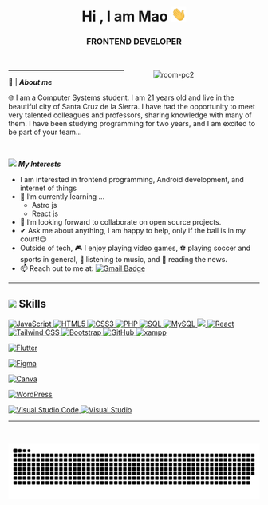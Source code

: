 <h1 align="center">Hi , I am Mao <img src="https://raw.githubusercontent.com/ABSphreak/ABSphreak/master/gifs/Hi.gif" width="30px"></h1>
<h3 align="center">FRONTEND DEVELOPER</h3>
<br>
<dl><dd>
<img align='right'   src="https://i.pinimg.com/originals/50/27/2a/50272a0d34a8666dbe24b03c0544d7ec.gif" width="46%"  alt="room-pc2" >
</dd></dl>
<hr width="46%" >


📖 | ***About me***
<p align='left width="46%" '>🌐 I am a Computer Systems student. I am 21 years old and live in the beautiful city of Santa Cruz de la Sierra.
I have had the opportunity to meet very talented colleagues and professors, sharing knowledge with many of them.
I have been studying programming for two years, and I am excited to be part of your team...</p><br>


<img src="https://media.giphy.com/media/ObNTw8Uzwy6KQ/giphy.gif" width="30px">&nbsp;***My Interests***

- I am interested in frontend programming, Android development, and internet of things
- 🌱 I’m currently learning ...
  - Astro js
  - React js
- 👯 I’m looking forward to collaborate on open source projects.
- ✔ Ask me about anything, I am happy to help, only if the ball is in my court!😉<br>
- Outside of tech, 🎮 I enjoy playing video games, ⚽ playing soccer and sports in general, 🎵 listening to music, and 📰 reading the news.
- 📫 Reach out to me at: [![Gmail Badge](https://img.shields.io/badge/-Maodev81@gmail.com-c14438?style=flat-square&logo=Gmail&logoColor=white&link=mailto:Maodev81@gmail.com)](mailto:Maodev81@gmail.com)

<hr width="100%" >

<h2><img src = "https://media2.giphy.com/media/QssGEmpkyEOhBCb7e1/giphy.gif?cid=ecf05e47a0n3gi1bfqntqmob8g9aid1oyj2wr3ds3mg700bl&rid=giphy.gif" width = 32px>  Skills  </h2>

<!-- Programming Languages -->

<a href="https://developer.mozilla.org/en-US/docs/Web/JavaScript" target="_blank">
  <img alt="JavaScript" src="https://img.shields.io/badge/JavaScript-F7DF1E?style=for-the-badge&logo=javascript&logoColor=black">
</a>
<a href="https://es.wikipedia.org/wiki/HTML5" target="_blank">
  <img alt="HTML5" src="https://img.shields.io/badge/html5-%23E34F26.svg?style=for-the-badge&logo=html5&logoColor=white">
</a>
<a href="https://es.wikipedia.org/wiki/CSS" target="_blank">
  <img alt="CSS3" src="https://img.shields.io/badge/css3-%231572B6.svg?style=for-the-badge&logo=css3&logoColor=white">
</a>
<a href="https://www.php.net/manual/es/intro-whatis.php" target="_blank">
  <img alt="PHP" src="https://img.shields.io/badge/php-%23777BB4.svg?style=for-the-badge&logo=php&logoColor=white">
</a>
<a href="https://www.microsoft.com/en-us/sql-server" target="_blank">
  <img alt="SQL" src="https://img.shields.io/badge/SQL-CC2927?style=for-the-badge&logo=microsoft%20sql%20server&logoColor=white">
</a>

<!-- Database -->
<a href="https://www.mysql.com/" target="_blank">
  <img alt="MySQL" src="https://img.shields.io/badge/MySQL-4479A1?style=for-the-badge&logo=mysql&logoColor=white">
</a>

<a href="https://dotnet.microsoft.com/es-es/languages/csharp" target="_blank">
 <img src="https://img.shields.io/badge/c%23%20-%23239120.svg?&style=for-the-badge&logo=c-sharp&logoColor=white"/>
</a>


<!-- Web Development -->
<!-- <a href="https://expressjs.com/" target="_blank">
  <img alt="Express.js" src="https://img.shields.io/badge/Express.js-000000?style=for-the-badge&logo=express&logoColor=white">
</a>-->



<!-- Frontend Frameworks/Libraries -->

<a href="https://reactjs.org/" target="_blank">
  <img alt="React" src="https://img.shields.io/badge/React-61DAFB?style=for-the-badge&logo=react&logoColor=black">
</a>
<!--<a href="https://nodejs.org/" target="_blank">
  <img alt="Node.js" src="https://img.shields.io/badge/Node.js-339933?style=for-the-badge&logo=node.js&logoColor=white">
</a>-->

<br>

<a href="https://tailwindcss.com/" target="_blank">
  <img alt="Tailwind CSS" src="https://img.shields.io/badge/Tailwind_CSS-38B2AC?style=for-the-badge&logo=tailwind-css&logoColor=white">
</a>

<a href="https://getbootstrap.com/" target="_blank">
  <img alt="Bootstrap" src="https://img.shields.io/badge/Bootstrap-563D7C?style=for-the-badge&logo=bootstrap&logoColor=white">
</a>



<!-- Version Control and Collaboration -->
<a href="https://github.com/" target="_blank">
  <img alt="GitHub" src="https://img.shields.io/badge/GitHub-181717?style=for-the-badge&logo=github&logoColor=white">
</a>

<a href="https://www.apachefriends.org/es/index.html" target="_blank">
  <img alt="xampp" src="https://img.shields.io/badge/Xampp-F37623?style=for-the-badge&logo=xampp&logoColor=white">
</a>

<!-- <a href="https://git-scm.com/" target="_blank">
  <img alt="Git" src="https://img.shields.io/badge/Git-F05032?style=for-the-badge&logo=git&logoColor=white">
</a>-->

<!-- Mobile Development -->
<a href="https://flutter.dev" target="_blank"><img alt="Flutter" src="https://img.shields.io/badge/Flutter-%2302569B.svg?logo=Flutter&logoColor=white"></a>



<!-- Design Tools -->
<a href="https://www.figma.com/" target="_blank">
  <img alt="Figma" src="https://img.shields.io/badge/Figma-F24E1E?style=for-the-badge&logo=figma&logoColor=white">
</a>


<a href="https://www.canva.com" target="_blank"><img alt="Canva" src="https://img.shields.io/badge/Canva-%2300C4CC.svg?logo=Canva&logoColor=white"></a>

<a href="https://wordpress.org" target="_blank"><img alt="WordPress" src="https://img.shields.io/badge/WordPress-%23117AC9.svg?logo=WordPress&logoColor=white"></a>

 <a href="https://code.visualstudio.com/" target="_blank"> 
   <img alt="Visual Studio Code" src="https://img.shields.io/badge/Visual%20Studio%20Code-0078d7.svg?logo=visual-studio-code&logoColor=white">
  </a>   

 <a href="https://visualstudio.microsoft.com/" target="_blank"> 
    <img alt="Visual Studio" src="https://img.shields.io/badge/Visual%20Studio-5C2D91.svg?logo=visual-studio&logoColor=white"/>
  </a>

  
<hr width="100%" >
<br>
<p align="center">
    <img src="https://raw.githubusercontent.com/MaodevSc/maodevsc/output/github-contribution-grid-snake.svg" alt="snake gif" />
</p>



